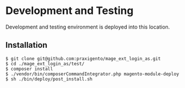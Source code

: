 # Development and Testing

Development and testing environment is deployed into this location.

## Installation

    $ git clone git@github.com:praxigento/mage_ext_login_as.git
    $ cd ./mage_ext_login_as/test/
    $ composer install
    $ ./vendor/bin/composerCommandIntegrator.php magento-module-deploy
    $ sh ./bin/deploy/post_install.sh



